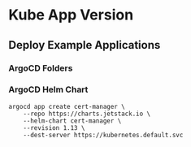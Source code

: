 # Kube App Version

## Deploy Example Applications

### ArgoCD Folders

### ArgoCD Helm Chart

```shell
argocd app create cert-manager \
	--repo https://charts.jetstack.io \
	--helm-chart cert-manager \
	--revision 1.13 \
	--dest-server https://kubernetes.default.svc
```
